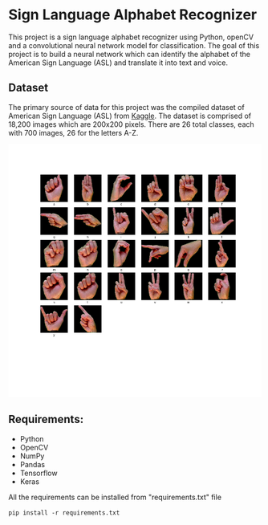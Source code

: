 # Sign Language Alphabet Recognizer
This project is a sign language alphabet recognizer using Python, openCV and a convolutional neural network model for classification. 
The goal of this project is to build a neural network which can identify the alphabet of the American Sign Language (ASL) and translate it into text and voice.

## Dataset
The primary source of data for this project was the compiled dataset of American Sign Language (ASL) from [Kaggle](https://www.kaggle.com/ayuraj/american-sign-language-dataset).
The dataset is comprised of 18,200 images which are 200x200 pixels. There are 26 total classes, each with 700 images, 26 for the
letters A-Z.
<p align="center" >
  <img  width="600" src="https://github.com/parakh-gupta/Sign_language_alphabet_recognizer/blob/master/alphabet.png">
</p>

## Requirements:
* Python
* OpenCV
* NumPy
* Pandas
* Tensorflow
* Keras

All the requirements can be installed from "requirements.txt" file
```
pip install -r requirements.txt
```
